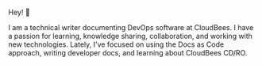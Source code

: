 Hey! 👋 

I am a technical writer documenting DevOps software at CloudBees. I have a passion for learning, knowledge sharing, collaboration, and working with new technologies. Lately, I've focused on using the Docs as Code approach, writing developer docs, and learning about CloudBees CD/RO.


<!---
brian311/brian311 is a ✨ special ✨ repository because its `README.md` (this file) appears on your GitHub profile.
You can click the Preview link to take a look at your changes.
--->

